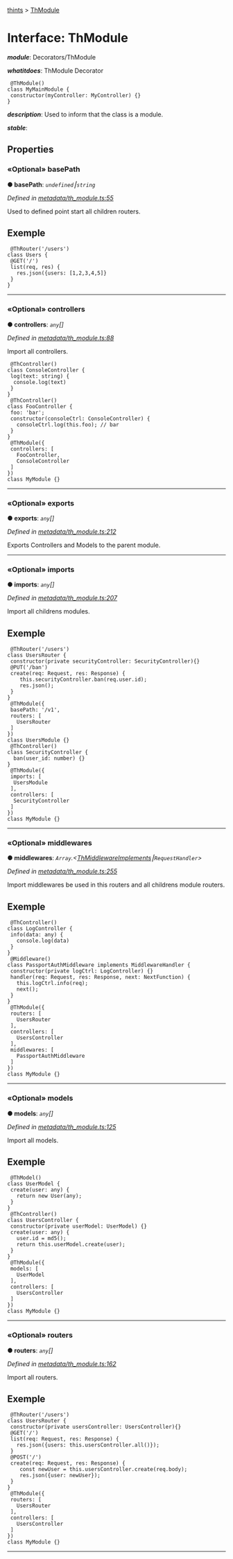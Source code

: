 [thints](../README.md) > [ThModule](../interfaces/thmodule.md)



# Interface: ThModule

*__module__*: Decorators/ThModule

*__whatitdoes__*: ThModule Decorator

     @ThModule()
    class MyMainModule {
     constructor(myController: MyController) {}
    }

*__description__*: Used to inform that the class is a module.

*__stable__*: 



## Properties
<a id="basepath"></a>

### «Optional» basePath

**●  basePath**:  *`undefined`⎮`string`* 

*Defined in [metadata/th_module.ts:55](https://github.com/digitalinfluencers/ThinTS/blob/097d17e/src/metadata/th_module.ts#L55)*



Used to defined point start all children routers.

## Exemple

     @ThRouter('/users')
    class Users {
     @GET('/')
     list(req, res) {
       res.json({users: [1,2,3,4,5]}
     }
    }




___

<a id="controllers"></a>

### «Optional» controllers

**●  controllers**:  *`any`[]* 

*Defined in [metadata/th_module.ts:88](https://github.com/digitalinfluencers/ThinTS/blob/097d17e/src/metadata/th_module.ts#L88)*



Import all controllers.

    
     @ThController()
    class ConsoleController {
     log(text: string) {
      console.log(text)
     }
    }
     @ThController()
    class FooController {
     foo: 'bar';
     constructor(consoleCtrl: ConsoleController) {
       consoleCtrl.log(this.foo); // bar
     }
    }
     @ThModule({
     controllers: [
       FooController,
       ConsoleController
     ]
    })
    class MyModule {}




___

<a id="exports"></a>

### «Optional» exports

**●  exports**:  *`any`[]* 

*Defined in [metadata/th_module.ts:212](https://github.com/digitalinfluencers/ThinTS/blob/097d17e/src/metadata/th_module.ts#L212)*



Exports Controllers and Models to the parent module.




___

<a id="imports"></a>

### «Optional» imports

**●  imports**:  *`any`[]* 

*Defined in [metadata/th_module.ts:207](https://github.com/digitalinfluencers/ThinTS/blob/097d17e/src/metadata/th_module.ts#L207)*



Import all childrens modules.

## Exemple

     @ThRouter('/users')
    class UsersRouter {
     constructor(private securityController: SecurityController){}
     @PUT('/ban')
     create(req: Request, res: Response) {
        this.securityController.ban(req.user.id);
        res.json();
     }
    }
     @ThModule({
     basePath: '/v1',
     routers: [
       UsersRouter
     ]
    })
    class UsersModule {}
     @ThController()
    class SecurityController {
      ban(user_id: number) {}
    }
     @ThModule({
     imports: [
      UsersModule
     ],
     controllers: [
      SecurityController
     ]
    })
    class MyModule {}




___

<a id="middlewares"></a>

### «Optional» middlewares

**●  middlewares**:  *`Array`.<[ThMiddlewareImplements](thmiddlewareimplements.md)⎮`RequestHandler`>* 

*Defined in [metadata/th_module.ts:255](https://github.com/digitalinfluencers/ThinTS/blob/097d17e/src/metadata/th_module.ts#L255)*



Import middlewares be used in this routers and all childrens module routers.

## Exemple

     @ThController()
    class LogController {
     info(data: any) {
       console.log(data)
     }
    }
     @Middleware()
    class PassportAuthMiddleware implements MiddlewareHandler {
     constructor(private logCtrl: LogController) {}
     handler(req: Request, res: Response, next: NextFunction) {
       this.logCtrl.info(req);
       next();
     }
    }
     @ThModule({
     routers: [
       UsersRouter
     ],
     controllers: [
       UsersController
     ],
     middlewares: [
       PassportAuthMiddleware
     ]
    })
    class MyModule {}




___

<a id="models"></a>

### «Optional» models

**●  models**:  *`any`[]* 

*Defined in [metadata/th_module.ts:125](https://github.com/digitalinfluencers/ThinTS/blob/097d17e/src/metadata/th_module.ts#L125)*



Import all models.

## Exemple

     @ThModel()
    class UserModel {
     create(user: any) {
       return new User(any);
     }
    }
     @ThController()
    class UsersController {
     constructor(private userModel: UserModel) {}
     create(user: any) {
       user.id = md5();
       return this.userModel.create(user);
     }
    }
     @ThModule({
     models: [
       UserModel
     ],
     controllers: [
       UsersController
     ]
    })
    class MyModule {}




___

<a id="routers"></a>

### «Optional» routers

**●  routers**:  *`any`[]* 

*Defined in [metadata/th_module.ts:162](https://github.com/digitalinfluencers/ThinTS/blob/097d17e/src/metadata/th_module.ts#L162)*



Import all routers.

## Exemple

     @ThRouter('/users')
    class UsersRouter {
     constructor(private usersController: UsersController){}
     @GET('/')
     list(req: Request, res: Response) {
       res.json({users: this.usersController.all()});
     }
     @POST('/')
     create(req: Request, res: Response) {
        const newUser = this.usersController.create(req.body);
        res.json({user: newUser});
     }
    }
     @ThModule({
     routers: [
       UsersRouter
     ],
     controllers: [
       UsersController
     ]
    })
    class MyModule {}




___



